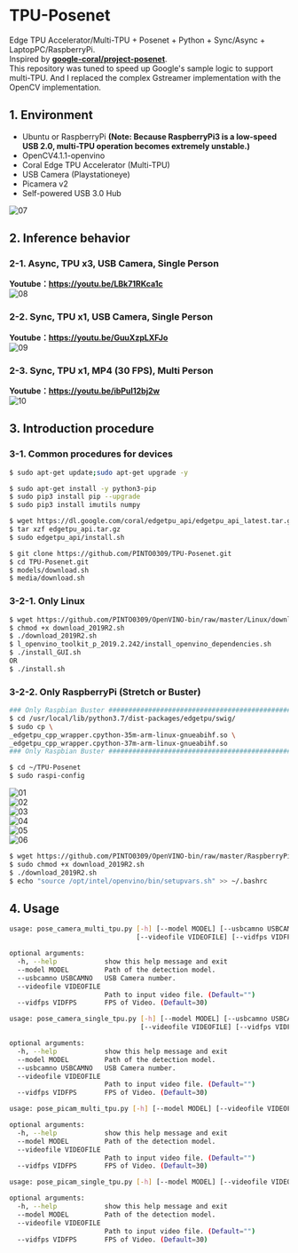# TPU-Posenet
Edge TPU Accelerator/Multi-TPU + Posenet + Python + Sync/Async + LaptopPC/RaspberryPi.  
Inspired by **[google-coral/project-posenet](https://github.com/google-coral/project-posenet)**.  
This repository was tuned to speed up Google's sample logic to support multi-TPU. And I replaced the complex Gstreamer implementation with the OpenCV implementation.  

## 1. Environment

- Ubuntu or RaspberryPi **(Note: Because RaspberryPi3 is a low-speed USB 2.0, multi-TPU operation becomes extremely unstable.)**
- OpenCV4.1.1-openvino
- Coral Edge TPU Accelerator (Multi-TPU)
- USB Camera (Playstationeye)
- Picamera v2
- Self-powered USB 3.0 Hub

![07](media/07.jpeg)

## 2. Inference behavior
### 2-1. Async, TPU x3, USB Camera, Single Person
**Youtube：https://youtu.be/LBk71RKca1c**  
![08](media/08.gif)  
  
### 2-2. Sync, TPU x1, USB Camera, Single Person
**Youtube：https://youtu.be/GuuXzpLXFJo**  
![09](media/09.gif)  
  
### 2-3. Sync, TPU x1, MP4 (30 FPS), Multi Person
**Youtube：https://youtu.be/ibPuI12bj2w**  
![10](media/10.gif)  

## 3. Introduction procedure
### 3-1. Common procedures for devices
```bash
$ sudo apt-get update;sudo apt-get upgrade -y

$ sudo apt-get install -y python3-pip
$ sudo pip3 install pip --upgrade
$ sudo pip3 install imutils numpy

$ wget https://dl.google.com/coral/edgetpu_api/edgetpu_api_latest.tar.gz -O edgetpu_api.tar.gz --trust-server-names
$ tar xzf edgetpu_api.tar.gz
$ sudo edgetpu_api/install.sh

$ git clone https://github.com/PINTO0309/TPU-Posenet.git
$ cd TPU-Posenet.git
$ models/download.sh
$ media/download.sh
```
### 3-2-1. Only Linux
```bash
$ wget https://github.com/PINTO0309/OpenVINO-bin/raw/master/Linux/download_2019R2.sh
$ chmod +x download_2019R2.sh
$ ./download_2019R2.sh
$ l_openvino_toolkit_p_2019.2.242/install_openvino_dependencies.sh
$ ./install_GUI.sh
OR
$ ./install.sh
```
### 3-2-2. Only RaspberryPi (Stretch or Buster)
```bash
### Only Raspbian Buster ############################################################
$ cd /usr/local/lib/python3.7/dist-packages/edgetpu/swig/
$ sudo cp \
_edgetpu_cpp_wrapper.cpython-35m-arm-linux-gnueabihf.so \
_edgetpu_cpp_wrapper.cpython-37m-arm-linux-gnueabihf.so
### Only Raspbian Buster ############################################################

$ cd ~/TPU-Posenet
$ sudo raspi-config
```
![01](media/01.png)  
![02](media/02.png)  
![03](media/03.png)  
![04](media/04.png)  
![05](media/05.png)  
![06](media/06.png)  
```bash
$ wget https://github.com/PINTO0309/OpenVINO-bin/raw/master/RaspberryPi/download_2019R2.sh
$ sudo chmod +x download_2019R2.sh
$ ./download_2019R2.sh
$ echo "source /opt/intel/openvino/bin/setupvars.sh" >> ~/.bashrc
```
## 4. Usage
```bash
usage: pose_camera_multi_tpu.py [-h] [--model MODEL] [--usbcamno USBCAMNO]
                                [--videofile VIDEOFILE] [--vidfps VIDFPS]

optional arguments:
  -h, --help            show this help message and exit
  --model MODEL         Path of the detection model.
  --usbcamno USBCAMNO   USB Camera number.
  --videofile VIDEOFILE
                        Path to input video file. (Default="")
  --vidfps VIDFPS       FPS of Video. (Default=30)
```
```bash
usage: pose_camera_single_tpu.py [-h] [--model MODEL] [--usbcamno USBCAMNO]
                                 [--videofile VIDEOFILE] [--vidfps VIDFPS]

optional arguments:
  -h, --help            show this help message and exit
  --model MODEL         Path of the detection model.
  --usbcamno USBCAMNO   USB Camera number.
  --videofile VIDEOFILE
                        Path to input video file. (Default="")
  --vidfps VIDFPS       FPS of Video. (Default=30)
```
```bash
usage: pose_picam_multi_tpu.py [-h] [--model MODEL] [--videofile VIDEOFILE] [--vidfps VIDFPS]

optional arguments:
  -h, --help            show this help message and exit
  --model MODEL         Path of the detection model.
  --videofile VIDEOFILE
                        Path to input video file. (Default="")
  --vidfps VIDFPS       FPS of Video. (Default=30)
```
```bash
usage: pose_picam_single_tpu.py [-h] [--model MODEL] [--videofile VIDEOFILE] [--vidfps VIDFPS]

optional arguments:
  -h, --help            show this help message and exit
  --model MODEL         Path of the detection model.
  --videofile VIDEOFILE
                        Path to input video file. (Default="")
  --vidfps VIDFPS       FPS of Video. (Default=30)
```
